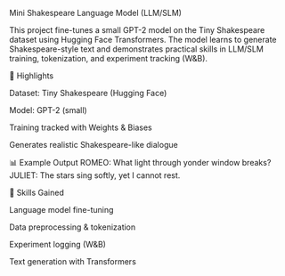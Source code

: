 Mini Shakespeare Language Model (LLM/SLM)

This project fine-tunes a small GPT-2 model on the Tiny Shakespeare dataset using Hugging Face Transformers. The model learns to generate Shakespeare-style text and demonstrates practical skills in LLM/SLM training, tokenization, and experiment tracking (W&B).

🔑 Highlights

Dataset: Tiny Shakespeare (Hugging Face)

Model: GPT-2 (small)

Training tracked with Weights & Biases

Generates realistic Shakespeare-like dialogue

📊 Example Output
ROMEO: What light through yonder window breaks?
JULIET: The stars sing softly, yet I cannot rest.

📌 Skills Gained

Language model fine-tuning

Data preprocessing & tokenization

Experiment logging (W&B)

Text generation with Transformers
